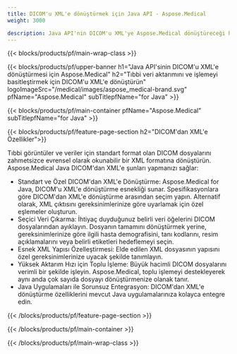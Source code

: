 ```yaml
---
title: DICOM'u XML'e dönüştürmek için Java API - Aspose.Medical
weight: 3000

description: Java API'nin DICOM'u XML'ye Aspose.Medical dönüştüreceği hakkında bilgi
---
```


{{< blocks/products/pf/main-wrap-class >}}

{{< blocks/products/pf/upper-banner h1="Java API'sinin DICOM'u XML'e dönüştürmesi için Aspose.Medical" h2="Tıbbi veri aktarımını ve işlemeyi basitleştirmek için DICOM'u XML'e dönüştürün" logoImageSrc="/medical/images/aspose_medical-brand.svg" pfName="Aspose.Medical" subTitlepfName="for Java" >}}

{{< blocks/products/pf/main-container pfName="Aspose.Medical" subTitlepfName="for Java" >}}

{{< blocks/products/pf/feature-page-section h2="DICOM'dan XML'e Özellikler">}}

<p>Tıbbi görüntüler ve veriler için standart format olan DICOM dosyalarını zahmetsizce evrensel olarak okunabilir bir XML formatına dönüştürün. Aspose.Medical Java DICOM'dan XML'e şunları yapmanızı sağlar:</p>

<ul>
<li>Standart ve Özel DICOM'dan XML'e Dönüştürme: Aspose.Medical for Java, DICOM'u XML'e dönüştürme esnekliği sunar. Spesifikasyonlara göre DICOM'dan XML'e dönüştürme arasından seçim yapın. Alternatif olarak, XML çıktısını gereksinimlerinize göre uyarlamak için özel eşlemeler oluşturun.</li>
<li>Seçici Veri Çıkarma: İhtiyaç duyduğunuz belirli veri öğelerini DICOM dosyalarından ayıklayın. Dosyanın tamamını dönüştürmek yerine, gereksinimlerinize göre ilgili hasta demografisini, tanı kodlarını, resim açıklamalarını veya belirli etiketleri hedeflemeyi seçin.</li>
<li>Esnek XML Yapısı Özelleştirmesi: Elde edilen XML dosyasının yapısını özel gereksinimlerinize uyacak şekilde tanımlayın.</li>
<li>Yüksek Aktarım Hızı için Toplu İşleme: Büyük hacimli DICOM dosyalarını verimli bir şekilde işleyin. Aspose.Medical, toplu işlemeyi destekleyerek aynı anda çok sayıda dosyayı dönüştürmenize olanak tanır.</li>
<li>Java Uygulamaları ile Sorunsuz Entegrasyon: DICOM'dan XML'e dönüştürme özelliklerini mevcut Java uygulamalarınıza kolayca entegre edin.</li>
</ul>

{{< /blocks/products/pf/feature-page-section >}}

{{< /blocks/products/pf/main-container >}}

{{< /blocks/products/pf/main-wrap-class >}}